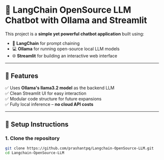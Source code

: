 # 🦙 LangChain OpenSource LLM Chatbot with Ollama and Streamlit

This project is a **simple yet powerful chatbot application** built using:

- 📝 **LangChain** for prompt chaining  
- 💻 **Ollama** for running open-source local LLM models  
- 🌐 **Streamlit** for building an interactive web interface

---

## 🚀 **Features**

✅ Uses **Ollama's llama3.2 model** as the backend LLM  
✅ Clean Streamlit UI for easy interaction  
✅ Modular code structure for future expansions  
✅ Fully local inference – **no cloud API costs**

---

## 🔧 **Setup Instructions**

### 1. **Clone the repository**

```bash
git clone https://github.com/prashantpq/Langchain-OpenSource-LLM.git
cd Langchain-OpenSource-LLM


